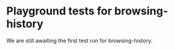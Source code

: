 # Playground tests for browsing-history
We are still awaiting the first test run for browsing-history.
